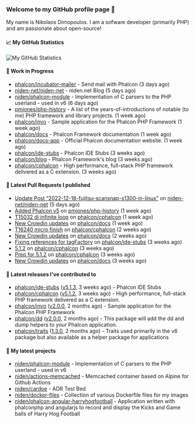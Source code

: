 ### Welcome to my GitHub profile page 👋

My name is Nikolaos Dimopoulos. I am a sofware developer (primarily PHP) and am passionate about open-source!

#### 📈 My GitHub Statistics

![My GitHub Statistics](https://github-readme-stats.vercel.app/api?username=niden&show_icons=true&count_private=true&hide_title=true&theme=transparent)

#### 👷 Work in Progress

- [phalcon/incubator-mailer](https://github.com/phalcon/incubator-mailer) - Send mail with Phalcon (3 days ago)
- [niden-net/niden-net](https://github.com/niden-net/niden-net) - niden.net Blog (5 days ago)
- [niden/phalcon-module](https://github.com/niden/phalcon-module) - Implementation of C parsers to the PHP userland - used in v6 (6 days ago)
- [pmjones/php-history](https://github.com/pmjones/php-history) - A list of the years-of-introductions of notable (to me) PHP framework and library projects. (1 week ago)
- [phalcon/invo](https://github.com/phalcon/invo) - Sample application for the Phalcon PHP Framework (1 week ago)
- [phalcon/docs](https://github.com/phalcon/docs) - Phalcon Framework documentation (1 week ago)
- [phalcon/docs-app](https://github.com/phalcon/docs-app) - Official Phalcon documentation website. (1 week ago)
- [phalcon/ide-stubs](https://github.com/phalcon/ide-stubs) - Phalcon IDE Stubs (3 weeks ago)
- [phalcon/blog](https://github.com/phalcon/blog) - Phalcon Framework&#39;s blog (3 weeks ago)
- [phalcon/cphalcon](https://github.com/phalcon/cphalcon) - High performance, full-stack PHP framework delivered as a C extension. (3 weeks ago)

#### 🔨 Latest Pull Requests I published

- [Update Post “2022-12-18-fujitsu-scansnap-s1300-in-linux”](https://github.com/niden-net/niden-net/pull/36) on [niden-net/niden-net](https://github.com/niden-net/niden-net) (5 days ago)
- [Added Phalcon v5](https://github.com/pmjones/php-history/pull/43) on [pmjones/php-history](https://github.com/pmjones/php-history) (1 week ago)
- [T15032 di infinite loop](https://github.com/phalcon/cphalcon/pull/16242) on [phalcon/cphalcon](https://github.com/phalcon/cphalcon) (1 week ago)
- [New Crowdin updates](https://github.com/phalcon/docs/pull/3116) on [phalcon/docs](https://github.com/phalcon/docs) (1 week ago)
- [T16240 micro finish](https://github.com/phalcon/cphalcon/pull/16241) on [phalcon/cphalcon](https://github.com/phalcon/cphalcon) (2 weeks ago)
- [New Crowdin updates](https://github.com/phalcon/docs/pull/3115) on [phalcon/docs](https://github.com/phalcon/docs) (2 weeks ago)
- [Fixing references for tagFactory](https://github.com/phalcon/ide-stubs/pull/83) on [phalcon/ide-stubs](https://github.com/phalcon/ide-stubs) (3 weeks ago)
- [5.1.2](https://github.com/phalcon/cphalcon/pull/16236) on [phalcon/cphalcon](https://github.com/phalcon/cphalcon) (3 weeks ago)
- [Prep for 5.1.2](https://github.com/phalcon/cphalcon/pull/16235) on [phalcon/cphalcon](https://github.com/phalcon/cphalcon) (3 weeks ago)
- [New Crowdin updates](https://github.com/phalcon/docs/pull/3113) on [phalcon/docs](https://github.com/phalcon/docs) (3 weeks ago)

#### 🔭 Latest releases I've contributed to

- [phalcon/ide-stubs](https://github.com/phalcon/ide-stubs) ([v5.1.3](https://github.com/phalcon/ide-stubs/releases/tag/v5.1.3), 3 weeks ago) - Phalcon IDE Stubs
- [phalcon/cphalcon](https://github.com/phalcon/cphalcon) ([v5.1.2](https://github.com/phalcon/cphalcon/releases/tag/v5.1.2), 3 weeks ago) - High performance, full-stack PHP framework delivered as a C extension.
- [phalcon/invo](https://github.com/phalcon/invo) ([v2.0.0](https://github.com/phalcon/invo/releases/tag/v2.0.0), 2 months ago) - Sample application for the Phalcon PHP Framework
- [phalcon/dd](https://github.com/phalcon/dd) ([v2.0.0](https://github.com/phalcon/dd/releases/tag/v2.0.0), 2 months ago) - This package will add the dd and dump helpers to your Phalcon application.
- [phalcon/traits](https://github.com/phalcon/traits) ([1.3.0](https://github.com/phalcon/traits/releases/tag/1.3.0), 2 months ago) - Traits used primarily in the v6 package but also available as a helper package for applications

#### 🌱 My latest projects

- [niden/phalcon-module](https://github.com/niden/phalcon-module) - Implementation of C parsers to the PHP userland - used in v6
- [niden/actions-memcached](https://github.com/niden/actions-memcached) - Memcached container based on Alpine for Github Actions
- [niden/cardoe](https://github.com/niden/cardoe) - ADR Test Bed
- [niden/docker-files](https://github.com/niden/docker-files) - Collection of various Dockerfile files for my images
- [niden/phalcon-angular-harryhogfootball](https://github.com/niden/phalcon-angular-harryhogfootball) - Application written with phalconphp and angularjs to record and display the Kicks and Game balls of Harry Hog Football


